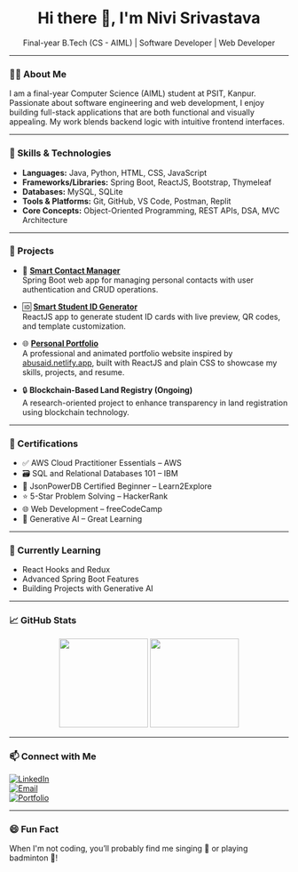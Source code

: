 <h1 align="center">Hi there 👋, I'm Nivi Srivastava</h1>
<p align="center">
  Final-year B.Tech (CS - AIML) | Software Developer | Web Developer
</p>

---

### 👩‍💻 About Me

I am a final-year Computer Science (AIML) student at PSIT, Kanpur. Passionate about software engineering and web development, I enjoy building full-stack applications that are both functional and visually appealing. My work blends backend logic with intuitive frontend interfaces.

---

### 💼 Skills & Technologies

- **Languages:** Java, Python, HTML, CSS, JavaScript  
- **Frameworks/Libraries:** Spring Boot, ReactJS, Bootstrap, Thymeleaf  
- **Databases:** MySQL, SQLite  
- **Tools & Platforms:** Git, GitHub, VS Code, Postman, Replit  
- **Core Concepts:** Object-Oriented Programming, REST APIs, DSA, MVC Architecture

---

### 🚀 Projects

- 🔐 **[Smart Contact Manager](https://github.com/nivi-srivastava/smart-contact-manager)**  
  Spring Boot web app for managing personal contacts with user authentication and CRUD operations.

- 🆔 **[Smart Student ID Generator](https://github.com/nivi-srivastava/student-id-generator)**  
  ReactJS app to generate student ID cards with live preview, QR codes, and template customization.

- 🌐 **[Personal Portfolio](https://github.com/nivi-srivastava/portfolio)**  
  A professional and animated portfolio website inspired by [abusaid.netlify.app](https://abusaid.netlify.app), built with ReactJS and plain CSS to showcase my skills, projects, and resume.

- 🔒 **Blockchain-Based Land Registry (Ongoing)**  
  A research-oriented project to enhance transparency in land registration using blockchain technology.

---

### 📜 Certifications

- ✅ AWS Cloud Practitioner Essentials – AWS
- 🗃️ SQL and Relational Databases 101 – IBM  
- 🧩 JsonPowerDB Certified Beginner – Learn2Explore
- ⭐ 5-Star Problem Solving – HackerRank
- 🌐 Web Development – freeCodeCamp
- 🤖 Generative AI – Great Learning

---

### 🌱 Currently Learning

- React Hooks and Redux
- Advanced Spring Boot Features
- Building Projects with Generative AI

---

### 📈 GitHub Stats

<p align="center">
  <img src="https://github-readme-stats.vercel.app/api?username=nivi-srivastava&show_icons=true&theme=tokyonight" height="160" />
  <img src="https://github-readme-stats.vercel.app/api/top-langs/?username=nivi-srivastava&layout=compact&theme=tokyonight" height="160"/>
</p>

---

### 📫 Connect with Me

[![LinkedIn](https://img.shields.io/badge/LinkedIn-blue?logo=linkedin)](https://linkedin.com/in/nivi-srivastava)  
[![Email](https://img.shields.io/badge/Gmail-D14836?logo=gmail&logoColor=white)](mailto:nivi13sri@gmail.com)  
[![Portfolio](https://img.shields.io/badge/Portfolio-000?logo=web&logoColor=white)](https://your-portfolio-link.com)

---

### 😄 Fun Fact

When I'm not coding, you’ll probably find me singing 🎤 or playing badminton 🏸!

